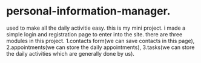 # personal-information-manager.
used to make all the daily activitie easy.
this is my mini project. 
i made a simple login and registration page to enter into the site.
there are three modules in this project.
1.contacts form(we can save contacts in this page),
2.appointments(we can store the daily appointments),
3.tasks(we can store the daily activities which are generally done by us).
